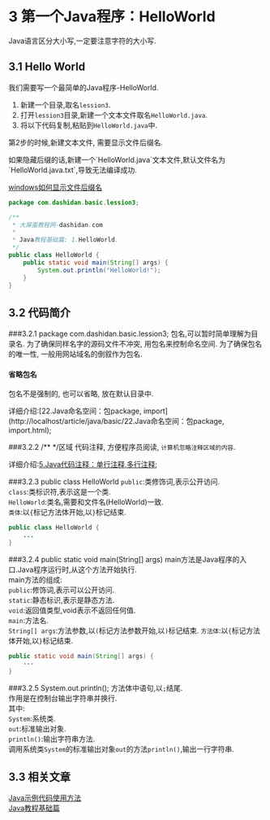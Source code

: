 3 第一个Java程序：HelloWorld
===

<div class="jumbotron">
<p>Java语言区分大小写,一定要注意字符的大小写.</p>  
</div>

3.1 Hello World
---

我们需要写一个最简单的Java程序-HelloWorld.
1. 新建一个目录,取名`lession3`.
2. 打开`lession3`目录,新建一个文本文件取名`HelloWorld.java`.
3. 将以下代码复制,粘贴到`HelloWorld.java`中.   
	   
<div class="bs-callout bs-callout-warning">
	<p>第2步的时候,新建文本文件, 需要显示文件后缀名.</p>	<p>如果隐藏后缀的话,新建一个`HelloWorld.java`文本文件,默认文件名为`HelloWorld.java.txt`,导致无法编译成功.</p>
	<p><a href="http://localhost/article/windows/basic/windows如何显示文件后缀名.html">windows如何显示文件后缀名</a></p>
</div>	

```java
package com.dashidan.basic.lession3;

/**
 * 大屎蛋教程网-dashidan.com
 *
 * Java教程基础篇: 1.HelloWorld.
 */
public class HelloWorld {
    public static void main(String[] args) {
        System.out.println("HelloWorld!");
    }
}

```

3.2 代码简介
---

###3.2.1 package com.dashidan.basic.lession3;
包名,可以暂时简单理解为目录名.
为了确保同样名字的源码文件不冲突, 用包名来控制命名空间. 为了确保包名的唯一性, 一般用网站域名的倒叙作为包名.

<div class="bs-callout bs-callout-info">
    <h4>省略包名</h4>
	<p>包名不是强制的, 也可以省略, 放在默认目录中.</p>
</div>


详细介绍:[22.Java命名空间：包package, import](http://localhost/article/java/basic/22.Java命名空间：包package, import.html);

###3.2.2 /** */区域
代码注释, 方便程序员阅读, `计算机忽略注释区域的内容`.

详细介绍:[5.Java代码注释：单行注释,多行注释](http://localhost/article/java/basic/5.Java代码注释：单行注释,多行注释.html);
 
###3.2.3 public class HelloWorld
`public`:类修饰词,表示公开访问.   
`class`:类标识符,表示这是一个类.   
`HelloWorld`:类名,需要和文件名(HelloWorld)一致.   
`类体`:以`{`标记方法体开始,以`}`标记结束.   
```java
public class HelloWorld {
	...
}
```

###3.2.4 public static void main(String[] args)
main方法是Java程序的入口.Java程序运行时,从这个方法开始执行.  
main方法的组成:   
`public`:修饰词,表示可以公开访问.    
`static`:静态标识,表示是静态方法.   
`void`:返回值类型,void表示不返回任何值.   
`main`:方法名.   
`String[] args`:方法参数,以`(`标记方法参数开始,以`)`标记结束.
`方法体`:以`{`标记方法体开始,以`}`标记结束.   

```java
public static void main(String[] args) {
	···
}
```

###3.2.5 System.out.println();
方法体中语句,以`;`结尾.   
作用是在控制台输出字符串并换行.  
其中:   
`System`:系统类.   
`out`:标准输出对象.   
`println()`:输出字符串方法.   
调用系统类`System`的标准输出对象`out`的方法`println()`,输出一行字符串.

3.3 相关文章
---
[Java示例代码使用方法](http://localhost/article/java/addenda/Java示例代码使用方法.html)   
[Java教程基础篇](http://localhost/article/java/basic/index.html)   
